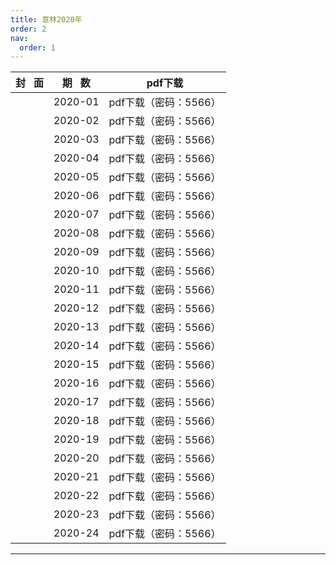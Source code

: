 ```yaml
---
title: 意林2020年
order: 2
nav:
  order: 1
---
```

| 封   面 | 期   数 |        pdf下载        |
| :-------: | :-------: | :-------------------: |
|          |  2020-01  | pdf下载（密码：5566） |
|          |  2020-02  | pdf下载（密码：5566） |
|          |  2020-03  | pdf下载（密码：5566） |
|          |  2020-04  | pdf下载（密码：5566） |
|          |  2020-05  | pdf下载（密码：5566） |
|          |  2020-06  | pdf下载（密码：5566） |
|          |  2020-07  | pdf下载（密码：5566） |
|          |  2020-08  | pdf下载（密码：5566） |
|          |  2020-09  | pdf下载（密码：5566） |
|          |  2020-10  | pdf下载（密码：5566） |
|          |  2020-11  | pdf下载（密码：5566） |
|          |  2020-12  | pdf下载（密码：5566） |
|          |  2020-13  | pdf下载（密码：5566） |
|          |  2020-14  | pdf下载（密码：5566） |
|          |  2020-15  | pdf下载（密码：5566） |
|          |  2020-16  | pdf下载（密码：5566） |
|          |  2020-17  | pdf下载（密码：5566） |
|          |  2020-18  | pdf下载（密码：5566） |
|          |  2020-19  | pdf下载（密码：5566） |
|          |  2020-20  | pdf下载（密码：5566） |
|          |  2020-21  | pdf下载（密码：5566） |
|          |  2020-22  | pdf下载（密码：5566） |
|          |  2020-23  | pdf下载（密码：5566） |
|          |  2020-24  | pdf下载（密码：5566） |

---
